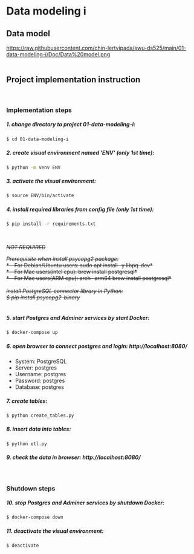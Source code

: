 # Data modeling i

## Data model
https://raw.githubusercontent.com/chin-lertvipada/swu-ds525/main/01-data-modeling-i/Doc/Data%20model.png
<br>
<br>

## Project implementation instruction
<br>

### Implementation steps

##### 1. change directory to project 01-data-modeling-i:
```sh
$ cd 01-data-modeling-i
```

##### 2. create visual environment named 'ENV' (only 1st time):
```sh
$ python -m venv ENV
```

##### 3. activate the visual environment:
```sh
$ source ENV/bin/activate
```

##### 4. install required libraries from config file (only 1st time): 
```sh
$ pip install -r requirements.txt
```

<br>

~~*NOT REQUIRED*~~

~~*Prerequisite when install psycopg2 package:*~~<br>
~~* - For Debian/Ubuntu users: sudo apt install -y libpq-dev*~~<br>
~~* - For Mac users(intel cpu): brew install postgresql*~~<br>
~~* - For Mac users(ARM cpu): arch -arm64 brew install postgresql*~~<br>
<br>
~~*install PostgreSQL connector library in Python:*~~<br>
~~*$ pip install psycopg2-binary*~~<br>
<br>


##### 5. start Postgres and Adminer services by start Docker:
```sh
$ docker-compose up
```

##### 6. open browser to connect postgres and login: http://localhost:8080/
 - System: PostgreSQL
 - Server: postgres
 - Username: postgres
 - Password: postgres
 - Database: postgres


##### 7. create tables:
```sh
$ python create_tables.py
```

##### 8. insert data into tables:
```sh
$ python etl.py
```

##### 9. check the data in browser: http://localhost:8080/

<br>

### Shutdown steps

##### 10. stop Postgres and Adminer services by shutdown Docker:
```sh
$ docker-compose down
```

##### 11. deactivate the visual environment:
```sh
$ deactivate
```

